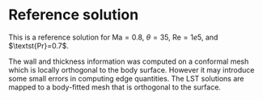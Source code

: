 # Reference solution

This is a reference solution for $\textsf{Ma}=0.8$, $\theta=35$, $\textsf{Re}=1e5$, 
and $\textst{Pr}=0.7$.

The wall and thickness information was computed on a conformal
mesh which is locally orthogonal to the body surface.   However
it may introduce some small errors in computing edge quantities. 
The LST solutions are mapped to a body-fitted mesh that is 
orthogonal to the surface.
